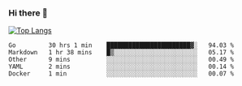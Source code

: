 ### Hi there 👋

<!--
**3Xpl0it3r/3Xpl0it3r** is a ✨ _special_ ✨ repository because its `README.md` (this file) appears on your GitHub profile.

Here are some ideas to get you started:

- 🔭 I’m currently working on ...
- 🌱 I’m currently learning ...
- 👯 I’m looking to collaborate on ...
- 🤔 I’m looking for help with ...
- 💬 Ask me about ...
- 📫 How to reach me: ...
- 😄 Pronouns: ...
- ⚡ Fun fact: ...
-->


[![Top Langs](https://github-readme-stats.vercel.app/api/top-langs/?username=3Xpl0it3r&layout=compact)](https://github.com/3Xpl0it3r/3Xpl0it3r)

<!--START_SECTION:waka-->
```text
Go         30 hrs 1 min    ███████████████████████▓░   94.03 % 
Markdown   1 hr 38 mins    █▒░░░░░░░░░░░░░░░░░░░░░░░   05.17 % 
Other      9 mins          ░░░░░░░░░░░░░░░░░░░░░░░░░   00.49 % 
YAML       2 mins          ░░░░░░░░░░░░░░░░░░░░░░░░░   00.14 % 
Docker     1 min           ░░░░░░░░░░░░░░░░░░░░░░░░░   00.07 % 
```
<!--END_SECTION:waka-->
